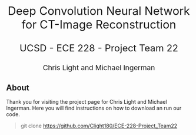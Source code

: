 <p align="center" style="font-size:3.2vw">
Deep Convolution Neural Network for CT-Image Reconstruction
</p>

<p align="center" style="font-size:2.7vw"> 
UCSD - ECE 228 - Project Team 22 
</p>

<p align="center" style="font-size:2vw">
Chris Light and Michael Ingerman
</p>

## About
Thank you for visiting the project page for Chris Light and Michael Ingerman. 
Here you will find instructions on how to download an run our code.

> git clone https://github.com/Clight180/ECE-228-Project_Team22

> 